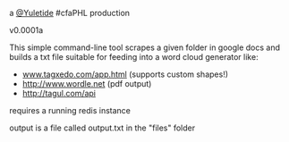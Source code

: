 a [@Yuletide](http://twitter.com/yuletide) #cfaPHL production

v0.0001a


This simple command-line tool scrapes a given folder in google docs and builds a txt file suitable for feeding into a word cloud generator like:

- www.tagxedo.com/app.html (supports custom shapes!)
- http://www.wordle.net (pdf output)
- http://tagul.com/api

requires a running redis instance

output is a file called output.txt in the "files" folder
